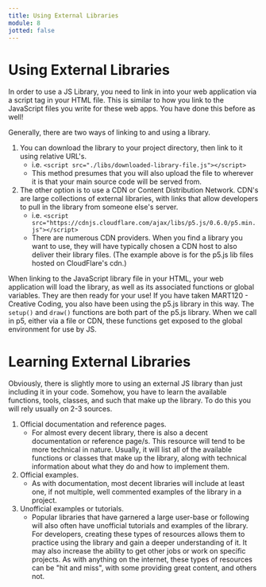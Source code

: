 ```yaml
---
title: Using External Libraries
module: 8
jotted: false
---
```


# Using External Libraries

In order to use a JS Library, you need to link in into your web application via a script tag in your HTML file. This is similar to how you link to the JavaScript files you write for these web apps. You have done this before as well!

Generally, there are two ways of linking to and using a library.

1. You can download the library to your project directory, then link to it using relative URL's.
    - i.e. `<script src="./libs/downloaded-library-file.js"></script>`
    - This method presumes that you will also upload the file to wherever it is that your main source code will be served from.
2. The other option is to use a CDN or Content Distribution Network. CDN's are large collections of external libraries, with links that allow developers to pull in the library from someone else's server.
    - i.e. `<script src="https://cdnjs.cloudflare.com/ajax/libs/p5.js/0.6.0/p5.min.js"></script>`
    - There are numerous CDN providers. When you find a library you want to use, they will have typically chosen a CDN host to also deliver their library files. (The example above is for the p5.js lib files hosted on CloudFlare's cdn.)

When linking to the JavaScript library file in your HTML, your web application will load the library, as well as its associated functions or global variables. They are then ready for your use! If you have taken MART120 - Creative Coding, you also have been using the p5.js library in this way. The `setup()` and `draw()` functions are both part of the p5.js library. When we call in p5, either via a file or CDN, these functions get exposed to the global environment for use by JS.

# Learning External Libraries

Obviously, there is slightly more to using an external JS library than just including it in your code. Somehow, you have to learn the available functions, tools, classes, and such that make up the library. To do this you will rely usually on 2-3 sources.

1. Official documentation and reference pages.
    - For almost every decent library, there is also a decent documentation or reference page/s. This resource will tend to be more technical in nature. Usually, it will list all of the available functions or classes that make up the library, along with technical information about what they do and how to implement them.
2. Official examples.
    - As with documentation, most decent libraries will include at least one, if not multiple, well commented examples of the library in a project.
3. Unofficial examples or tutorials.
    - Popular libraries that have garnered a large user-base or following will also often have unofficial tutorials and examples of the library. For developers, creating these types of resources allows them to practice using the library and gain a deeper understanding of it. It may also increase the ability to get other jobs or work on specific projects. As with anything on the internet, these types of resources can be "hit and miss", with some providing great content, and others not.